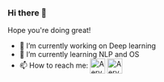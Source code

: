 ### Hi there 👋
Hope you're doing great!
<!--
**aeryskyB/aeryskyB** is a ✨ _special_ ✨ repository because its `README.md` (this file) appears on your GitHub profile.

Here are some ideas to get you started:
-->
<!-- 
- 👯 I’m looking to collaborate on Open source
- 🤔 I’m looking for help with ...
- 💬 Ask me about ...
-->
- 🔭 I’m currently working on Deep learning
- 🌱 I’m currently learning NLP and OS
- 📫 How to reach me: <a href="mailto:thunderburning987@gmail.com" target="blank"><img align="center" src="https://github.com/gauravghongde/social-icons/blob/master/PNG/Color/Gmail.png" alt="Aery__1" height="30" width="30"/></a> <a href="https://twitter.com/Aery___1" target="blank"><img align="center" src="https://github.com/gauravghongde/social-icons/blob/master/PNG/Color/Twitter.png" alt="Aery__1" height="30" width="30"/></a>


